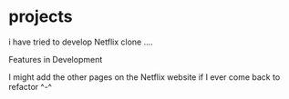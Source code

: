 # projects
i have tried to develop Netflix clone ....



Features in Development

I might add the other pages on the Netflix website if I ever come back to refactor ^-^
